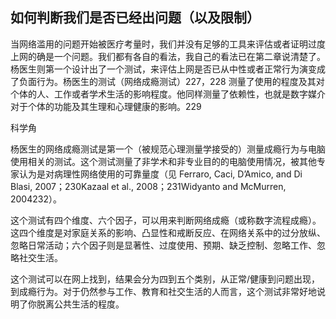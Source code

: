 ## 如何判断我们是否已经出问题（以及限制）

  当网络滥用的问题开始被医疗考量时，我们并没有足够的工具来评估或者证明过度上网的确是一个问题。我们都有各自的看法，我自己的看法已在第二章说清楚了。杨医生则第一个设计出了一个测试，来评估上网是否已从中性或者正常行为演变成了负面行为。杨医生的测试（网络成瘾测试）227，228 测量了使用的程度及其对个体的人、工作或者学术生活的影响程度。他同样测量了依赖性，也就是数字媒介对于个体的功能及其生理和心理健康的影响。229

  科学角

  杨医生的网络成瘾测试是第一个（被规范心理测量学接受的）测量成瘾行为与电脑使用相关的测试。这个测试测量了非学术和非专业目的的电脑使用情况，被其他专家认为是对病理性网络使用的可靠量度（见 Ferraro, Caci, D’Amico, and Di Blasi, 2007；230Kazaal et al., 2008；231Widyanto and McMurren, 2004232）。

  这个测试有四个维度、六个因子，可以用来判断网络成瘾（或称数字流程成瘾）。这四个维度是对家庭关系的影响、凸显性和戒断反应、在网络关系中的过分放纵、忽略日常活动；六个因子则是显著性、过度使用、预期、缺乏控制、忽略工作、忽略社交生活。

  这个测试可以在网上找到，结果会分为四到五个类别，从正常/健康到问题出现，到成瘾行为。对于仍然参与工作、教育和社交生活的人而言，这个测试非常好地说明了你脱离公共生活的程度。